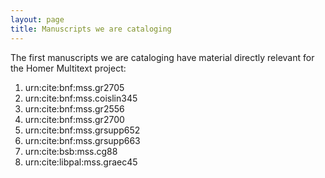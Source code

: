 ```yaml
---
layout: page
title: Manuscripts we are cataloging
---
```


The first manuscripts we are cataloging have material directly relevant for the Homer Multitext project:

1. urn:cite:bnf:mss.gr2705
2. urn:cite:bnf:mss.coislin345
3. urn:cite:bnf:mss.gr2556
4. urn:cite:bnf:mss.gr2700
5. urn:cite:bnf:mss.grsupp652
6. urn:cite:bnf:mss.grsupp663
7. urn:cite:bsb:mss.cg88
8. urn:cite:libpal:mss.graec45